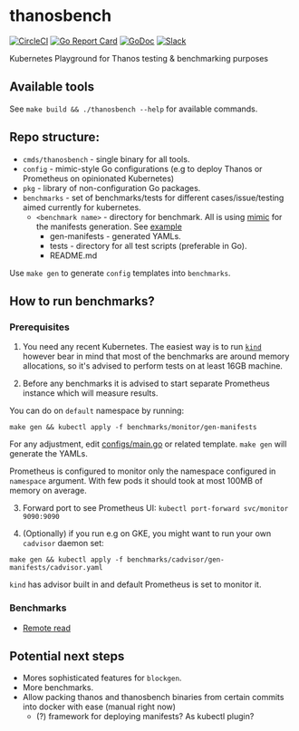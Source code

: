 # thanosbench

[![CircleCI](https://circleci.com/gh/thanos-io/thanosbench.svg?style=svg)](https://circleci.com/gh/thanos-io/thanosbench)
[![Go Report Card](https://goreportcard.com/badge/github.com/thanos-io/thanosbench)](https://goreportcard.com/report/github.com/thanos-io/thanosbench)
[![GoDoc](https://godoc.org/github.com/thanos-io/thanosbench?status.svg)](https://godoc.org/github.com/thanos-io/thanosbench)
[![Slack](https://img.shields.io/badge/join%20slack-%23thanos-brightgreen.svg)](https://slack.cncf.io/)

Kubernetes Playground for Thanos testing &amp; benchmarking purposes 

## Available tools

See `make build && ./thanosbench --help` for available commands.
 
## Repo structure:

* `cmds/thanosbench` - single binary for all tools.
* `config` - mimic-style Go configurations (e.g to deploy Thanos or Prometheus on opinionated Kubernetes)
* `pkg` - library of non-configuration Go packages. 
* `benchmarks` - set of benchmarks/tests for different cases/issue/testing aimed currently for kubernetes.
  * `<benchmark name>` - directory for benchmark. All is using [mimic](https://github.com/bwplotka/mimic) for the manifests generation. See [example](/benchmarks/remote-read)
    * gen-manifests - generated YAMLs. 
    * tests - directory for all test scripts (preferable in Go).
    * README.md
    
Use `make gen` to generate `config` templates into `benchmarks`.
    
## How to run benchmarks?

### Prerequisites

1. You need any recent Kubernetes. The easiest way is to run [`kind`](https://github.com/kubernetes-sigs/kind) however
bear in mind that most of the benchmarks are around memory allocations, so it's advised to perform tests on at least 16GB machine.

2. Before any benchmarks it is advised to start separate Prometheus instance which will measure results.

You can do on `default` namespace by running:

`make gen && kubectl apply -f benchmarks/monitor/gen-manifests`    
    
 For any adjustment, edit [configs/main.go](https://github.com/thanos-io/thanosbench/blob/db8874ab23f480f33cdb4ac4eeec57562f566dd8/configs/main.go#L25) or related template. 
 `make gen` will generate the YAMLs.
 
Prometheus is configured to monitor only the namespace configured in `namespace` argument. With few pods it should took at most 100MB of memory on average. 
 
3. Forward port to see Prometheus UI: `kubectl port-forward svc/monitor 9090:9090`
 
4. (Optionally) if you run e.g on GKE, you might want to run your own `cadvisor` daemon set: 

`make gen && kubectl apply -f benchmarks/cadvisor/gen-manifests/cadvisor.yaml`  

`kind` has advisor built in and default Prometheus is set to monitor it.

### Benchmarks

* [Remote read](benchmarks/remote-read/README.md)
    
## Potential next steps

* Mores sophisticated features for `blockgen`.
* More benchmarks.
* Allow packing thanos and thanosbench binaries from certain commits into docker with ease (manual right now)
   * (?) framework for deploying manifests? As kubectl plugin?